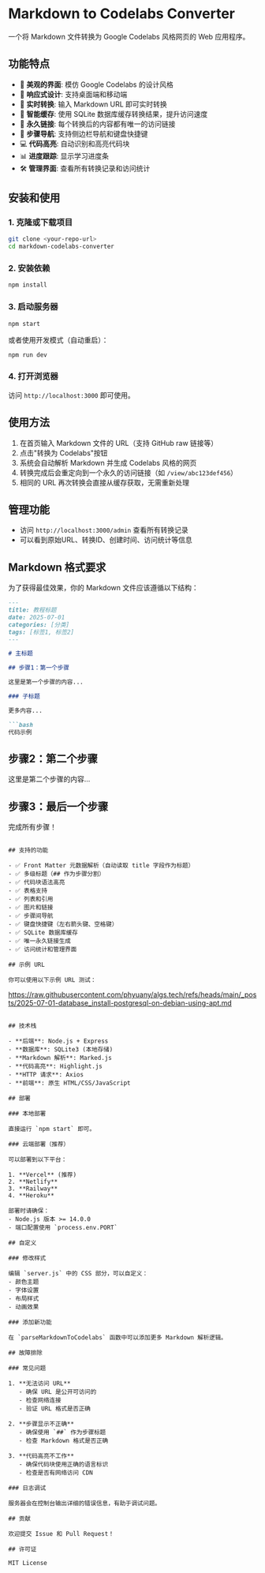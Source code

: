 # Markdown to Codelabs Converter

一个将 Markdown 文件转换为 Google Codelabs 风格网页的 Web 应用程序。

## 功能特点

- 🎨 **美观的界面**: 模仿 Google Codelabs 的设计风格
- 📱 **响应式设计**: 支持桌面端和移动端
- 🔄 **实时转换**: 输入 Markdown URL 即可实时转换
- 💾 **智能缓存**: 使用 SQLite 数据库缓存转换结果，提升访问速度
- 🔗 **永久链接**: 每个转换后的内容都有唯一的访问链接
- 🎯 **步骤导航**: 支持侧边栏导航和键盘快捷键
- 💻 **代码高亮**: 自动识别和高亮代码块
- 📊 **进度跟踪**: 显示学习进度条
- 🛠️ **管理界面**: 查看所有转换记录和访问统计

## 安装和使用

### 1. 克隆或下载项目

```bash
git clone <your-repo-url>
cd markdown-codelabs-converter
```

### 2. 安装依赖

```bash
npm install
```

### 3. 启动服务器

```bash
npm start
```

或者使用开发模式（自动重启）：

```bash
npm run dev
```

### 4. 打开浏览器

访问 `http://localhost:3000` 即可使用。

## 使用方法

1. 在首页输入 Markdown 文件的 URL（支持 GitHub raw 链接等）
2. 点击"转换为 Codelabs"按钮
3. 系统会自动解析 Markdown 并生成 Codelabs 风格的网页
4. 转换完成后会重定向到一个永久的访问链接（如 `/view/abc123def456`）
5. 相同的 URL 再次转换会直接从缓存获取，无需重新处理

## 管理功能

- 访问 `http://localhost:3000/admin` 查看所有转换记录
- 可以看到原始URL、转换ID、创建时间、访问统计等信息

## Markdown 格式要求

为了获得最佳效果，你的 Markdown 文件应该遵循以下结构：

```markdown
---
title: 教程标题
date: 2025-07-01
categories: [分类]
tags: [标签1, 标签2]
---

# 主标题

## 步骤1：第一个步骤

这里是第一个步骤的内容...

### 子标题

更多内容...

```bash
代码示例
```

## 步骤2：第二个步骤

这里是第二个步骤的内容...

## 步骤3：最后一个步骤

完成所有步骤！

```

## 支持的功能

- ✅ Front Matter 元数据解析（自动读取 title 字段作为标题）
- ✅ 多级标题（## 作为步骤分割）
- ✅ 代码块语法高亮
- ✅ 表格支持
- ✅ 列表和引用
- ✅ 图片和链接
- ✅ 步骤间导航
- ✅ 键盘快捷键（左右箭头键、空格键）
- ✅ SQLite 数据库缓存
- ✅ 唯一永久链接生成
- ✅ 访问统计和管理界面

## 示例 URL

你可以使用以下示例 URL 测试：

```
<https://raw.githubusercontent.com/phyuany/algs.tech/refs/heads/main/_posts/2025-07-01-database_install-postgresql-on-debian-using-apt.md>

```

## 技术栈

- **后端**: Node.js + Express
- **数据库**: SQLite3 (本地存储)
- **Markdown 解析**: Marked.js
- **代码高亮**: Highlight.js
- **HTTP 请求**: Axios
- **前端**: 原生 HTML/CSS/JavaScript

## 部署

### 本地部署

直接运行 `npm start` 即可。

### 云端部署（推荐）

可以部署到以下平台：

1. **Vercel** (推荐)
2. **Netlify**
3. **Railway**
4. **Heroku**

部署时请确保：
- Node.js 版本 >= 14.0.0
- 端口配置使用 `process.env.PORT`

## 自定义

### 修改样式

编辑 `server.js` 中的 CSS 部分，可以自定义：
- 颜色主题
- 字体设置  
- 布局样式
- 动画效果

### 添加新功能

在 `parseMarkdownToCodelabs` 函数中可以添加更多 Markdown 解析逻辑。

## 故障排除

### 常见问题

1. **无法访问 URL**
   - 确保 URL 是公开可访问的
   - 检查网络连接
   - 验证 URL 格式是否正确

2. **步骤显示不正确**
   - 确保使用 `##` 作为步骤标题
   - 检查 Markdown 格式是否正确

3. **代码高亮不工作**
   - 确保代码块使用正确的语言标识
   - 检查是否有网络访问 CDN

### 日志调试

服务器会在控制台输出详细的错误信息，有助于调试问题。

## 贡献

欢迎提交 Issue 和 Pull Request！

## 许可证

MIT License
